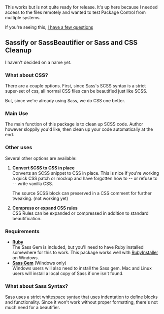 This works but is not quite ready for release. It's up here because I needed access to the files remotely and wanted to test Package Control from multiple systems.

If you're seeing this, [I have a few questions](http://www.sublimetext.com/forum/viewtopic.php?f=6&t=12636&p=49386)

## Sassify or SassBeautifier or Sass and CSS Cleanup
I haven't decided on a name yet.

### What about CSS?

There are a couple options. First, since Sass's SCSS syntax is a strict super-set of css, all normal CSS files can be beautified just like SCSS. 

But, since we're already using Sass, we do CSS one better.

### Main Use
The main function of this package is to clean up SCSS code. Author however sloppily you'd like, then clean up your code automatically at the end. 
### Other uses

Several other options are available:

1. **Convert SCSS to CSS in place**  
    Converts an SCSS snippet to CSS in place. This is nice if you're working a quick CSS patch or mockup and have forgotten how to -- or refuse to --  write vanilla CSS.

    The source SCSS block can preserved in a CSS comment for further tweaking. (not working yet)

2. **Compress or expand CSS rules**  
    CSS Rules can be expanded or compressed in addition to standard beautification.
    
### Requirements
* **[Ruby](http://www.ruby-lang.org/)**  
The Sass Gem is included, but you'll need to have Ruby installed somewhere for this to work. This package works well with [RubyInstaller](http://rubyinstaller.org) on Windows.
* **[Sass Gem](http://sass-lang.com/)** (Windows only)  
Windows users will also need to install the Sass gem. Mac and Linux users will install a local copy of Sass if one isn't found. 

### What about Sass Syntax?
Sass uses a strict whitespace syntax that uses indentation to define blocks and functionality. Since it won't work without proper formatting, there's not much need for a beautifier. 

